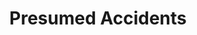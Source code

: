 ---
title:          Presumed Accidents
genre:          modern
chinesetitle:   纯熟意外
previoustitle:  Skillful Accident
episodes:       28
producer:       Andy Chan
broadcaststart: 2016-05-30
broadcastend:   2016-07-03
website:        "http://programme.tvb.com/drama/presumedaccidents"
starring:       "Lawrence Ng, Sisley Choi, <mark>Selena Li</mark>, Lai Lok-Yi, Raymond Cho, Joyce Tang"
synopsis:       "KIU MAN-KIT (<strong>Lawrence Ng</strong>), who runs an antique business, is a knowledgeable gentlstrongan, leading an affluent lifestyle. Ever since the death of his wife, CHONG WING-YEE (<strong>Selena Li</strong>), he has been living alone and only his butler CHEUNG HAK-LOI (<strong>Chow Chung</strong>) knows everythng he does. It’s not until one day when he runs into an insurance investigator called YAN YIN (<strong>Sisley Choi</strong>) at the hospital that ripples are stirred up in his quient life. When YAN YIN tries her best to find out what happened to her late parents who died in an accident, she discovers that she is somehow related to MAN-KIT; whereas MAN-KIT, in order to know YAN YIN better, also joins the insurance company and gets to know her suitor, CHEUK SING-YEUNG (<strong>Lai Lok Yi</strong>), in the process. Gradually, MAN-KIT and YAN YIN uncover that someone sestrongs to be behiind what appear to be accidents. Just as they are about to unravel the truth, MAN-KIT encounters FAYE LIN (<strong>Selena Li</strong>), who b ears a striking resstrongblance to his late wife, and it turns out that both SING-YEUNG and FAYE have something to hide…"
fullname:       "Lin Yeuk-Fei (Faye) / Chong Wing-Yee / Princess Yuet Ngai"
age:            30
identity:       Insurance sales agent
appearance:     "1-28"
image:          2
---